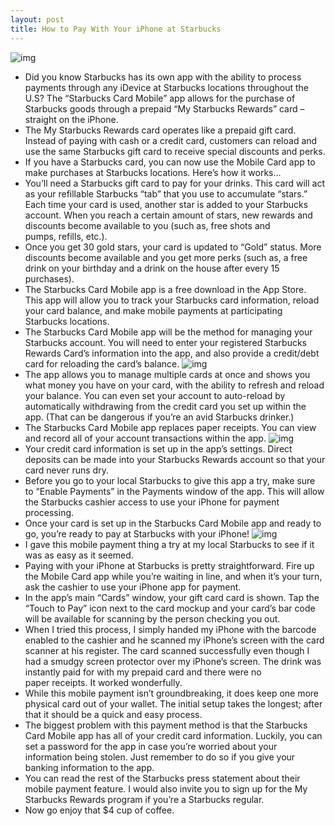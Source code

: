 ```yaml
---
layout: post
title: How to Pay With Your iPhone at Starbucks
---
```

![img](http://media.idownloadblog.com/wp-content/uploads/2011/01/Cup-of-Starbucks-Coffee-e1296321796890.jpeg)
* Did you know Starbucks has its own app with the ability to process payments through any iDevice at Starbucks locations throughout the U.S? The “Starbucks Card Mobile” app allows for the purchase of Starbucks goods through a prepaid “My Starbucks Rewards” card – straight on the iPhone.
* The My Starbucks Rewards card operates like a prepaid gift card. Instead of paying with cash or a credit card, customers can reload and use the same Starbucks gift card to receive special discounts and perks.
* If you have a Starbucks card, you can now use the Mobile Card app to make purchases at Starbucks locations. Here’s how it works…
* You’ll need a Starbucks gift card to pay for your drinks. This card will act as your refillable Starbucks “tab” that you use to accumulate “stars.” Each time your card is used, another star is added to your Starbucks account. When you reach a certain amount of stars, new rewards and discounts become available to you (such as, free shots and pumps, refills, etc.).
* Once you get 30 gold stars, your card is updated to “Gold” status. More discounts become available and you get more perks (such as, a free drink on your birthday and a drink on the house after every 15 purchases).
* The Starbucks Card Mobile app is a free download in the App Store. This app will allow you to track your Starbucks card information, reload your card balance, and make mobile payments at participating Starbucks locations.
* The Starbucks Card Mobile app will be the method for managing your Starbucks account. You will need to enter your registered Starbucks Rewards Card’s information into the app, and also provide a credit/debt card for reloading the card’s balance.
![img](http://media.idownloadblog.com/wp-content/uploads/2011/01/Starbucks-Card-Mobile-App-e1296527238929.png)
* The app allows you to manage multiple cards at once and shows you what money you have on your card, with the ability to refresh and reload your balance. You can even set your account to auto-reload by automatically withdrawing from the credit card you set up within the app. (That can be dangerous if you’re an avid Starbucks drinker.)
* The Starbucks Card Mobile app replaces paper receipts. You can view and record all of your account transactions within the app.
![img](http://media.idownloadblog.com/wp-content/uploads/2011/01/Billing-Information-in-Starbucks-app.png)
* Your credit card information is set up in the app’s settings. Direct deposits can be made into your Starbucks Rewards account so that your card never runs dry.
* Before you go to your local Starbucks to give this app a try, make sure to “Enable Payments” in the Payments window of the app. This will allow the Starbucks cashier access to use your iPhone for payment processing.
* Once your card is set up in the Starbucks Card Mobile app and ready to go, you’re ready to pay at Starbucks with your iPhone!
![img](http://media.idownloadblog.com/wp-content/uploads/2011/01/Starbucks-Sign-e1296528687846.jpeg)
* I gave this mobile payment thing a try at my local Starbucks to see if it was as easy as it seemed.
* Paying with your iPhone at Starbucks is pretty straightforward. Fire up the Mobile Card app while you’re waiting in line, and when it’s your turn, ask the cashier to use your iPhone app for payment.
* In the app’s main “Cards” window, your gift card card is shown. Tap the “Touch to Pay” icon next to the card mockup and your card’s bar code will be available for scanning by the person checking you out.
* When I tried this process, I simply handed my iPhone with the barcode enabled to the cashier and he scanned my iPhone’s screen with the card scanner at his register. The card scanned successfully even though I had a smudgy screen protector over my iPhone’s screen. The drink was instantly paid for with my prepaid card and there were no paper receipts. It worked wonderfully.
* While this mobile payment isn’t groundbreaking, it does keep one more physical card out of your wallet. The initial setup takes the longest; after that it should be a quick and easy process.
* The biggest problem with this payment method is that the Starbucks Card Mobile app has all of your credit card information. Luckily, you can set a password for the app in case you’re worried about your information being stolen. Just remember to do so if you give your banking information to the app.
* You can read the rest of the Starbucks press statement about their mobile payment feature. I would also invite you to sign up for the My Starbucks Rewards program if you’re a Starbucks regular.
* Now go enjoy that $4 cup of coffee.

